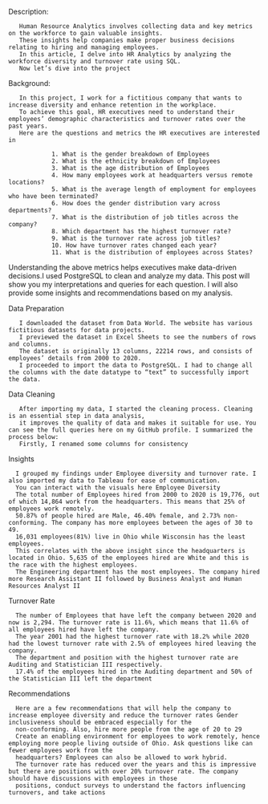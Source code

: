 Description:
       
       Human Resource Analytics involves collecting data and key metrics on the workforce to gain valuable insights. 
       These insights help companies make proper business decisions relating to hiring and managing employees.
       In this article, I delve into HR Analytics by analyzing the workforce diversity and turnover rate using SQL.
       Now let’s dive into the project

Background:
       
       In this project, I work for a fictitious company that wants to increase diversity and enhance retention in the workplace. 
       To achieve this goal, HR executives need to understand their employees’ demographic characteristics and turnover rates over the past years. 
       Here are the questions and metrics the HR executives are interested in

                1. What is the gender breakdown of Employees
                2. What is the ethnicity breakdown of Employees
                3. What is the age distribution of Employees
                4. How many employees work at headquarters versus remote locations?
                5. What is the average length of employment for employees who have been terminated?
                6. How does the gender distribution vary across departments?
                7. What is the distribution of job titles across the company?
                8. Which department has the highest turnover rate?
                9. What is the turnover rate across job titles?
                10. How have turnover rates changed each year?
                11. What is the distribution of employees across States?

Understanding the above metrics helps executives make data-driven decisions.I used PostgreSQL to clean and analyze my data. This post will show you my interpretations and queries for each question. I will also provide some insights and recommendations based on my analysis.

Data Preparation
       
       I downloaded the dataset from Data World. The website has various fictitious datasets for data projects. 
       I previewed the dataset in Excel Sheets to see the numbers of rows and columns.
       The dataset is originally 13 columns, 22214 rows, and consists of employees’ details from 2000 to 2020. 
       I proceeded to import the data to PostgreSQL. I had to change all the columns with the date datatype to “text” to successfully import the data.

Data Cleaning
       
       After importing my data, I started the cleaning process. Cleaning is an essential step in data analysis,
       it improves the quality of data and makes it suitable for use. You can see the full queries here on my GitHub profile. I summarized the process below:
       Firstly, I renamed some columns for consistency


Insights
     
      I grouped my findings under Employee diversity and turnover rate. I also imported my data to Tableau for ease of communication. 
      You can interact with the visuals here Employee Diversity
      The total number of Employees hired from 2000 to 2020 is 19,776, out of which 14,864 work from the headquarters. This means that 25% of employees work remotely.
      50.87% of people hired are Male, 46.40% female, and 2.73% non-conforming. The company has more employees between the ages of 30 to 49.
      16,031 employees(81%) live in Ohio while Wisconsin has the least employees. 
      This correlates with the above insight since the headquarters is located in Ohio. 5,635 of the employees hired are White and this is the race with the highest employees.
      The Engineering department has the most employees. The company hired more Research Assistant II followed by Business Analyst and Human Resources Analyst II

Turnover Rate
      
      The number of Employees that have left the company between 2020 and now is 2,294. The turnover rate is 11.6%, which means that 11.6% of all employees hired have left the company.
      The year 2001 had the highest turnover rate with 18.2% while 2020 had the lowest turnover rate with 2.5% of employees hired leaving the company.
      The department and position with the highest turnover rate are Auditing and Statistician III respectively. 
      17.4% of the employees hired in the Auditing department and 50% of the Statistician III left the department

Recommendations
      
      Here are a few recommendations that will help the company to increase employee diversity and reduce the turnover rates Gender inclusiveness should be embraced especially for the 
      non-conforming. Also, hire more people from the age of 20 to 29
      Create an enabling environment for employees to work remotely, hence employing more people living outside of Ohio. Ask questions like can fewer employees work from the 
      headquarters? Employees can also be allowed to work hybrid.
      The turnover rate has reduced over the years and this is impressive but there are positions with over 20% turnover rate. The company should have discussions with employees in those 
      positions, conduct surveys to understand the factors influencing turnovers, and take actions
